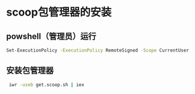 # scoop包管理器的安装

## powshell（管理员）运行
```sh
Set-ExecutionPolicy -ExecutionPolicy RemoteSigned -Scope CurrentUser                            
```

## 安装包管理器
```sh
 iwr -useb get.scoop.sh | iex
 ```
